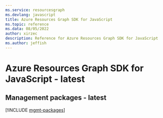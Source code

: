 ```yaml
---
ms.service: resourcesgraph
ms.devlang: javascript
title: Azure Resources Graph SDK for JavaScript
ms.topic: reference
ms.data: 08/05/2022
author: xirzec
description: Reference for Azure Resources Graph SDK for JavaScript
ms.author: jeffish
---
```

# Azure Resources Graph SDK for JavaScript - latest

## Management packages - latest
[!INCLUDE [mgmt-packages](resources-graph-mgmt-index.md)]